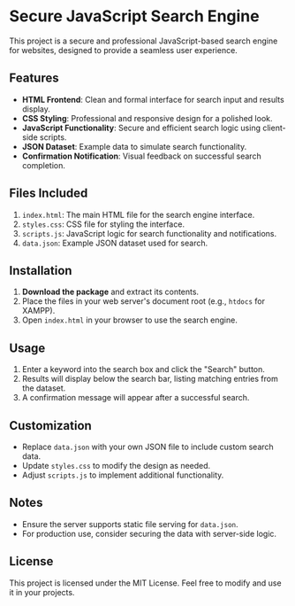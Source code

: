 # Secure JavaScript Search Engine

This project is a secure and professional JavaScript-based search engine for websites, designed to provide a seamless user experience.

## Features

- **HTML Frontend**: Clean and formal interface for search input and results display.
- **CSS Styling**: Professional and responsive design for a polished look.
- **JavaScript Functionality**: Secure and efficient search logic using client-side scripts.
- **JSON Dataset**: Example data to simulate search functionality.
- **Confirmation Notification**: Visual feedback on successful search completion.

## Files Included

1. `index.html`: The main HTML file for the search engine interface.
2. `styles.css`: CSS file for styling the interface.
3. `scripts.js`: JavaScript logic for search functionality and notifications.
4. `data.json`: Example JSON dataset used for search.

## Installation

1. **Download the package** and extract its contents.
2. Place the files in your web server's document root (e.g., `htdocs` for XAMPP).
3. Open `index.html` in your browser to use the search engine.

## Usage

1. Enter a keyword into the search box and click the "Search" button.
2. Results will display below the search bar, listing matching entries from the dataset.
3. A confirmation message will appear after a successful search.

## Customization

- Replace `data.json` with your own JSON file to include custom search data.
- Update `styles.css` to modify the design as needed.
- Adjust `scripts.js` to implement additional functionality.

## Notes

- Ensure the server supports static file serving for `data.json`.
- For production use, consider securing the data with server-side logic.

## License

This project is licensed under the MIT License. Feel free to modify and use it in your projects.
